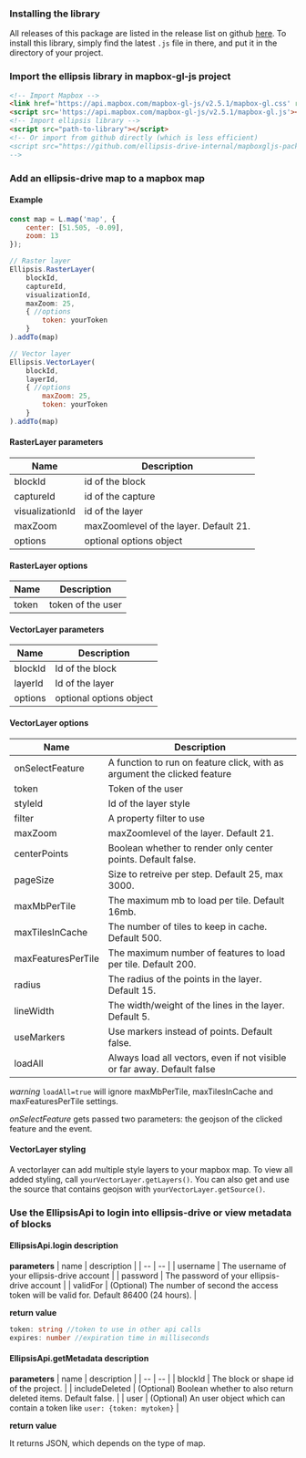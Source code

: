 ### Installing the library
All releases of this package are listed in the release list on github [here](https://github.com/ellipsis-drive-internal/mapboxgljs-package/releases). To install this library, simply find the latest `.js` file in there, and put it in the directory of your project.

### Import the ellipsis library in mapbox-gl-js project

```html
<!-- Import Mapbox -->
<link href='https://api.mapbox.com/mapbox-gl-js/v2.5.1/mapbox-gl.css' rel='stylesheet' />
<script src='https://api.mapbox.com/mapbox-gl-js/v2.5.1/mapbox-gl.js'></script>
<!-- Import ellipsis library -->
<script src="path-to-library"></script>
<!-- Or import from github directly (which is less efficient) 
<script src="https://github.com/ellipsis-drive-internal/mapboxgljs-package/releases/download/1.0.1/Ellipsis-Mapboxgljs-1.0.1.js"></script> 
-->
```

### Add an ellipsis-drive map to a mapbox map
#### Example
```js
const map = L.map('map', {
    center: [51.505, -0.09],
    zoom: 13
});

// Raster layer
Ellipsis.RasterLayer(
    blockId,
    captureId,
    visualizationId, 
    maxZoom: 25,
    { //options
        token: yourToken
    }
).addTo(map)

// Vector layer
Ellipsis.VectorLayer(
    blockId,
    layerId, 
    { //options
        maxZoom: 25,
        token: yourToken
    }
).addTo(map)
```
#### RasterLayer parameters

| Name        | Description |
| ----------- | -----------|
| blockId        | id of the block|
| captureId     | id of the capture |
| visualizationId     | id of the layer |
| maxZoom        | maxZoomlevel of the layer. Default 21.|
| options | optional options object|

#### RasterLayer options
| Name | Description |
| -- | -- |
| token        | token of the user |

#### VectorLayer parameters

| Name        | Description | 
| ----------- | ----------- |
| blockId        | Id of the block |
| layerId     | Id of the layer |
| options | optional options object |

#### VectorLayer options

| Name        | Description | 
| ----------- | ----------- |
| onSelectFeature        | A function to run on feature click, with as argument the clicked feature |
| token        | Token of the user |
| styleId        | Id of the layer style|
| filter        | A property filter to use|
| maxZoom        | maxZoomlevel of the layer. Default 21. |
| centerPoints        | Boolean whether to render only center points. Default false. |
| pageSize | Size to retreive per step. Default 25, max 3000. |
| maxMbPerTile        | The maximum mb to load per tile. Default 16mb. |
| maxTilesInCache        | The number of tiles to keep in cache. Default 500. |
| maxFeaturesPerTile        | The maximum number of features to load per tile. Default 200. |
| radius | The radius of the points in the layer. Default 15. |
| lineWidth | The width/weight of the lines in the layer. Default 5. |
| useMarkers | Use markers instead of points. Default false. |
| loadAll | Always load all vectors, even if not visible or far away. Default false |

*warning* `loadAll=true` will ignore maxMbPerTile, maxTilesInCache and maxFeaturesPerTile settings.

*onSelectFeature* gets passed two parameters: the geojson of the clicked feature and the event.

#### VectorLayer styling

A vectorlayer can add multiple style layers to your mapbox map. To view all added styling, call `yourVectorLayer.getLayers()`. You can also get and use the source that contains geojson with `yourVectorLayer.getSource()`.

### Use the EllipsisApi to login into ellipsis-drive or view metadata of blocks

#### EllipsisApi.login description
**parameters**
| name | description | 
| -- | -- |
| username | The username of your ellipsis-drive account |
| password | The password of your ellipsis-drive account |
| validFor | (Optional) The number of second the access token will be valid for. Default 86400 (24 hours). |

**return value**
```ts
token: string //token to use in other api calls
expires: number //expiration time in milliseconds
```

#### EllipsisApi.getMetadata description
**parameters**
| name | description | 
| -- | -- |
| blockId | The block or shape id of the project. |
| includeDeleted | (Optional) Boolean whether to also return deleted items. Default false. |
| user | (Optional) An user object which can contain a token like `user: {token: mytoken}` | 

**return value**

It returns JSON, which depends on the type of map.


